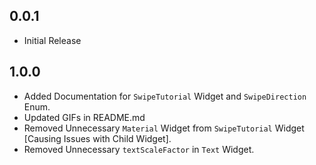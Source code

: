 ## 0.0.1

* Initial Release

## 1.0.0

* Added Documentation for `SwipeTutorial` Widget and `SwipeDirection` Enum.
* Updated GIFs in README.md
* Removed Unnecessary `Material` Widget from `SwipeTutorial` Widget [Causing Issues with Child Widget].
* Removed Unnecessary `textScaleFactor` in `Text` Widget.
